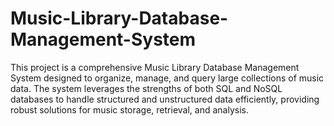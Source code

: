# Music-Library-Database-Management-System
This project is a comprehensive Music Library Database Management System designed to organize, manage, and query large collections of music data. The system leverages the strengths of both SQL and NoSQL databases to handle structured and unstructured data efficiently, providing robust solutions for music storage, retrieval, and analysis.
